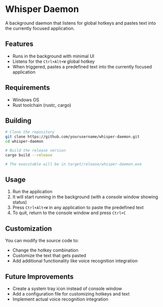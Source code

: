 # Whisper Daemon

A background daemon that listens for global hotkeys and pastes text into the currently focused application.

## Features

- Runs in the background with minimal UI
- Listens for the `Ctrl+Alt+W` global hotkey
- When triggered, pastes a predefined text into the currently focused application

## Requirements

- Windows OS
- Rust toolchain (rustc, cargo)

## Building

```bash
# Clone the repository
git clone https://github.com/yourusername/whisper-daemon.git
cd whisper-daemon

# Build the release version
cargo build --release

# The executable will be in target/release/whisper-daemon.exe
```

## Usage

1. Run the application
2. It will start running in the background (with a console window showing status)
3. Press `Ctrl+Alt+W` in any application to paste the predefined text
4. To quit, return to the console window and press `Ctrl+C`

## Customization

You can modify the source code to:
- Change the hotkey combination
- Customize the text that gets pasted
- Add additional functionality like voice recognition integration

## Future Improvements

- Create a system tray icon instead of console window
- Add a configuration file for customizing hotkeys and text
- Implement actual voice recognition integration 